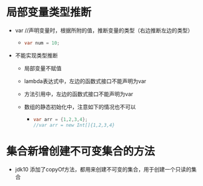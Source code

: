 # 局部变量类型推断 

- var //声明变量时，根据所附的值，推断变量的类型（右边推断左边的类型）

  - ```java
    var num = 10;
    ```

- 不能实现类型推断

  - 局部变量不赋值

  - lambda表达式中，左边的函数式接口不能声明为var

  - 方法引用中，左边的函数式接口不能声明为var

  - 数组的静态初始化中，注意如下的情况也不可以

    - ```java
      var arr = {1,2,3,4};
      //var arr = new Int[]{1,2,3,4}
      ```



# 集合新增创建不可变集合的方法

- jdk10 添加了copyOf方法，都用来创建不可变的集合，用于创建一个只读的集合